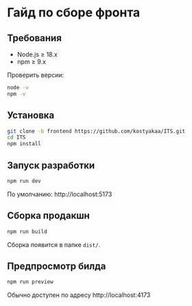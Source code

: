 # Гайд по сборе фронта 

## Требования
- Node.js ≥ 18.x
- npm ≥ 9.x

Проверить версии:
```bash
node -v
npm -v
```

## Установка
```bash
git clone -b frontend https://github.com/kostyakaa/ITS.git
cd ITS
npm install
```

## Запуск разработки
```bash
npm run dev
```
По умолчанию: http://localhost:5173

## Сборка продакшн
```bash
npm run build
```
Сборка появится в папке `dist/`.

## Предпросмотр билда
```bash
npm run preview
```
Обычно доступен по адресу http://localhost:4173


